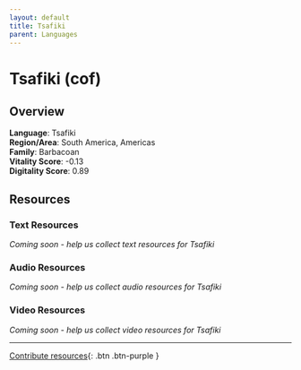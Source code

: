 ```yaml
---
layout: default
title: Tsafiki
parent: Languages
---
```


# Tsafiki (cof)

## Overview

**Language**: Tsafiki  
**Region/Area**: South America, Americas  
**Family**: Barbacoan  
**Vitality Score**: -0.13  
**Digitality Score**: 0.89  

## Resources

### Text Resources
*Coming soon - help us collect text resources for Tsafiki*

### Audio Resources
*Coming soon - help us collect audio resources for Tsafiki*

### Video Resources
*Coming soon - help us collect video resources for Tsafiki*

---

[Contribute resources](https://fairtrain.github.io/){: .btn .btn-purple }
